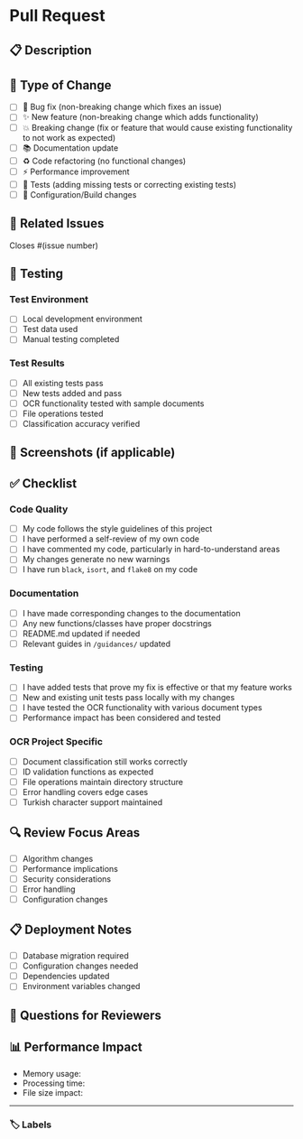 # Pull Request

## 📋 Description
<!-- Provide a brief description of the changes in this PR -->


## 🔄 Type of Change
<!-- Please check the type of change your PR introduces -->

- [ ] 🐛 Bug fix (non-breaking change which fixes an issue)
- [ ] ✨ New feature (non-breaking change which adds functionality)
- [ ] 💥 Breaking change (fix or feature that would cause existing functionality to not work as expected)
- [ ] 📚 Documentation update
- [ ] ♻️ Code refactoring (no functional changes)
- [ ] ⚡ Performance improvement
- [ ] 🧪 Tests (adding missing tests or correcting existing tests)
- [ ] 🔧 Configuration/Build changes

## 🎯 Related Issues
<!-- Link to the issue that this PR addresses -->
Closes #(issue number)

## 🧪 Testing
<!-- Describe the tests you ran to verify your changes -->

### Test Environment
- [ ] Local development environment
- [ ] Test data used
- [ ] Manual testing completed

### Test Results
- [ ] All existing tests pass
- [ ] New tests added and pass
- [ ] OCR functionality tested with sample documents
- [ ] File operations tested
- [ ] Classification accuracy verified

## 📸 Screenshots (if applicable)
<!-- Add screenshots to help explain your changes -->


## ✅ Checklist
<!-- Please check all applicable items -->

### Code Quality
- [ ] My code follows the style guidelines of this project
- [ ] I have performed a self-review of my own code
- [ ] I have commented my code, particularly in hard-to-understand areas
- [ ] My changes generate no new warnings
- [ ] I have run `black`, `isort`, and `flake8` on my code

### Documentation
- [ ] I have made corresponding changes to the documentation
- [ ] Any new functions/classes have proper docstrings
- [ ] README.md updated if needed
- [ ] Relevant guides in `/guidances/` updated

### Testing
- [ ] I have added tests that prove my fix is effective or that my feature works
- [ ] New and existing unit tests pass locally with my changes
- [ ] I have tested the OCR functionality with various document types
- [ ] Performance impact has been considered and tested

### OCR Project Specific
- [ ] Document classification still works correctly
- [ ] ID validation functions as expected
- [ ] File operations maintain directory structure
- [ ] Error handling covers edge cases
- [ ] Turkish character support maintained

## 🔍 Review Focus Areas
<!-- Point reviewers to specific areas that need attention -->

- [ ] Algorithm changes
- [ ] Performance implications
- [ ] Security considerations
- [ ] Error handling
- [ ] Configuration changes

## 📋 Deployment Notes
<!-- Any special deployment considerations -->

- [ ] Database migration required
- [ ] Configuration changes needed
- [ ] Dependencies updated
- [ ] Environment variables changed

## 🤔 Questions for Reviewers
<!-- Any specific questions or concerns for the reviewers -->


## 📊 Performance Impact
<!-- If applicable, describe the performance impact -->

- Memory usage: 
- Processing time: 
- File size impact: 

---

### 🏷️ Labels
<!-- Reviewers: Please add appropriate labels -->
<!-- - bug, enhancement, documentation, performance, security, etc. -->
